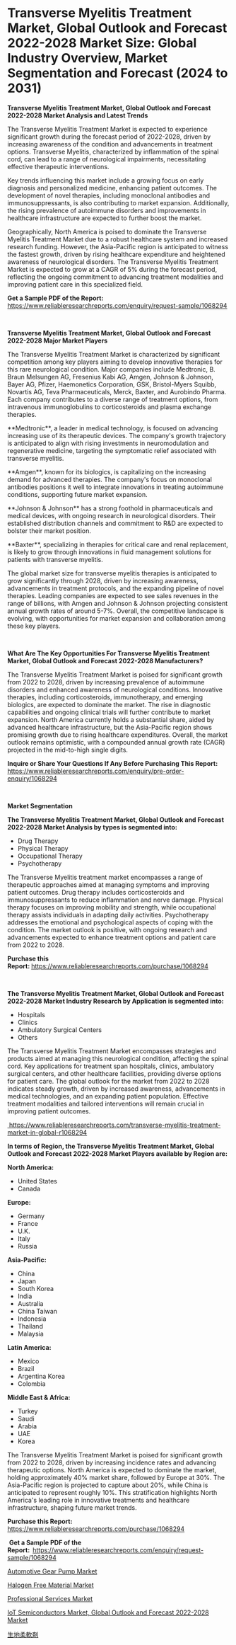 <p><h1>Transverse Myelitis Treatment Market, Global Outlook and Forecast 2022-2028 Market Size: Global Industry Overview, Market Segmentation and Forecast (2024 to 2031)</h1></p><p><strong>Transverse Myelitis Treatment Market, Global Outlook and Forecast 2022-2028 Market Analysis and Latest Trends</strong></p>
<p><p>The Transverse Myelitis Treatment Market is expected to experience significant growth during the forecast period of 2022-2028, driven by increasing awareness of the condition and advancements in treatment options. Transverse Myelitis, characterized by inflammation of the spinal cord, can lead to a range of neurological impairments, necessitating effective therapeutic interventions.</p><p>Key trends influencing this market include a growing focus on early diagnosis and personalized medicine, enhancing patient outcomes. The development of novel therapies, including monoclonal antibodies and immunosuppressants, is also contributing to market expansion. Additionally, the rising prevalence of autoimmune disorders and improvements in healthcare infrastructure are expected to further boost the market.</p><p>Geographically, North America is poised to dominate the Transverse Myelitis Treatment Market due to a robust healthcare system and increased research funding. However, the Asia-Pacific region is anticipated to witness the fastest growth, driven by rising healthcare expenditure and heightened awareness of neurological disorders. The Transverse Myelitis Treatment Market is expected to grow at a CAGR of 5% during the forecast period, reflecting the ongoing commitment to advancing treatment modalities and improving patient care in this specialized field.</p></p>
<p><strong>Get a Sample PDF of the Report:&nbsp;</strong> <a href="https://www.reliableresearchreports.com/enquiry/request-sample/1068294">https://www.reliableresearchreports.com/enquiry/request-sample/1068294</a></p>
<p>&nbsp;</p>
<p><strong>Transverse Myelitis Treatment Market, Global Outlook and Forecast 2022-2028 Major Market Players</strong></p>
<p><p>The Transverse Myelitis Treatment Market is characterized by significant competition among key players aiming to develop innovative therapies for this rare neurological condition. Major companies include Medtronic, B. Braun Melsungen AG, Fresenius Kabi AG, Amgen, Johnson & Johnson, Bayer AG, Pfizer, Haemonetics Corporation, GSK, Bristol-Myers Squibb, Novartis AG, Teva Pharmaceuticals, Merck, Baxter, and Aurobindo Pharma. Each company contributes to a diverse range of treatment options, from intravenous immunoglobulins to corticosteroids and plasma exchange therapies.</p><p>**Medtronic**, a leader in medical technology, is focused on advancing increasing use of its therapeutic devices. The company's growth trajectory is anticipated to align with rising investments in neuromodulation and regenerative medicine, targeting the symptomatic relief associated with transverse myelitis.</p><p>**Amgen**, known for its biologics, is capitalizing on the increasing demand for advanced therapies. The company's focus on monoclonal antibodies positions it well to integrate innovations in treating autoimmune conditions, supporting future market expansion.</p><p>**Johnson & Johnson** has a strong foothold in pharmaceuticals and medical devices, with ongoing research in neurological disorders. Their established distribution channels and commitment to R&D are expected to bolster their market position.</p><p>**Baxter**, specializing in therapies for critical care and renal replacement, is likely to grow through innovations in fluid management solutions for patients with transverse myelitis.</p><p>The global market size for transverse myelitis therapies is anticipated to grow significantly through 2028, driven by increasing awareness, advancements in treatment protocols, and the expanding pipeline of novel therapies. Leading companies are expected to see sales revenues in the range of billions, with Amgen and Johnson & Johnson projecting consistent annual growth rates of around 5-7%. Overall, the competitive landscape is evolving, with opportunities for market expansion and collaboration among these key players.</p></p>
<p>&nbsp;</p>
<p><strong>What Are The Key Opportunities For Transverse Myelitis Treatment Market, Global Outlook and Forecast 2022-2028 Manufacturers?</strong></p>
<p><p>The Transverse Myelitis Treatment Market is poised for significant growth from 2022 to 2028, driven by increasing prevalence of autoimmune disorders and enhanced awareness of neurological conditions. Innovative therapies, including corticosteroids, immunotherapy, and emerging biologics, are expected to dominate the market. The rise in diagnostic capabilities and ongoing clinical trials will further contribute to market expansion. North America currently holds a substantial share, aided by advanced healthcare infrastructure, but the Asia-Pacific region shows promising growth due to rising healthcare expenditures. Overall, the market outlook remains optimistic, with a compounded annual growth rate (CAGR) projected in the mid-to-high single digits.</p></p>
<p><strong>Inquire or Share Your Questions If Any Before Purchasing This Report:</strong> <a href="https://www.reliableresearchreports.com/enquiry/pre-order-enquiry/1068294">https://www.reliableresearchreports.com/enquiry/pre-order-enquiry/1068294</a></p>
<p>&nbsp;</p>
<p><strong>Market Segmentation</strong></p>
<p><strong>The Transverse Myelitis Treatment Market, Global Outlook and Forecast 2022-2028 Market Analysis by types is segmented into:</strong></p>
<p><ul><li>Drug Therapy</li><li>Physical Therapy</li><li>Occupational Therapy</li><li>Psychotherapy</li></ul></p>
<p><p>The Transverse Myelitis treatment market encompasses a range of therapeutic approaches aimed at managing symptoms and improving patient outcomes. Drug therapy includes corticosteroids and immunosuppressants to reduce inflammation and nerve damage. Physical therapy focuses on improving mobility and strength, while occupational therapy assists individuals in adapting daily activities. Psychotherapy addresses the emotional and psychological aspects of coping with the condition. The market outlook is positive, with ongoing research and advancements expected to enhance treatment options and patient care from 2022 to 2028.</p></p>
<p><strong>Purchase this Report:&nbsp;</strong><a href="https://www.reliableresearchreports.com/purchase/1068294">https://www.reliableresearchreports.com/purchase/1068294</a></p>
<p>&nbsp;</p>
<p><strong>The Transverse Myelitis Treatment Market, Global Outlook and Forecast 2022-2028 Market Industry Research by Application is segmented into:</strong></p>
<p><ul><li>Hospitals</li><li>Clinics</li><li>Ambulatory Surgical Centers</li><li>Others</li></ul></p>
<p><p>The Transverse Myelitis Treatment Market encompasses strategies and products aimed at managing this neurological condition, affecting the spinal cord. Key applications for treatment span hospitals, clinics, ambulatory surgical centers, and other healthcare facilities, providing diverse options for patient care. The global outlook for the market from 2022 to 2028 indicates steady growth, driven by increased awareness, advancements in medical technologies, and an expanding patient population. Effective treatment modalities and tailored interventions will remain crucial in improving patient outcomes.</p></p>
<p><a href="https://www.reliableresearchreports.com/transverse-myelitis-treatment-market-in-global-r1068294">&nbsp;https://www.reliableresearchreports.com/transverse-myelitis-treatment-market-in-global-r1068294</a></p>
<p><strong>In terms of Region, the Transverse Myelitis Treatment Market, Global Outlook and Forecast 2022-2028 Market Players available by Region are:</strong></p>
<p>
    <p> <strong> North America: </strong>
        <ul>
            <li>United States</li>
            <li>Canada</li>
        </ul>
        </p> 
    <p> <strong> Europe: </strong>
        <ul>
            <li>Germany</li>
            <li>France</li>
            <li>U.K.</li>
            <li>Italy</li>
            <li>Russia</li>
        </ul>
        </p> 
    <p> <strong> Asia-Pacific: </strong>
        <ul>
            <li>China</li>
            <li>Japan</li>
            <li>South Korea</li>
            <li>India</li>
            <li>Australia</li>
            <li>China Taiwan</li>
            <li>Indonesia</li>
            <li>Thailand</li>
            <li>Malaysia</li>
        </ul>
        </p> 
    <p> <strong> Latin America: </strong>
        <ul>
            <li>Mexico</li>
            <li>Brazil</li>
            <li>Argentina Korea</li>
            <li>Colombia</li>
        </ul>
        </p> 
    <p> <strong> Middle East & Africa: </strong>
        <ul>
            <li>Turkey</li>
            <li>Saudi</li>
            <li>Arabia</li>
            <li>UAE</li>
            <li>Korea</li>
        </ul>
    </p>
    </p>
<p><p>The Transverse Myelitis Treatment Market is poised for significant growth from 2022 to 2028, driven by increasing incidence rates and advancing therapeutic options. North America is expected to dominate the market, holding approximately 40% market share, followed by Europe at 30%. The Asia-Pacific region is projected to capture about 20%, while China is anticipated to represent roughly 10%. This stratification highlights North America's leading role in innovative treatments and healthcare infrastructure, shaping future market trends.</p></p>
<p><strong>Purchase this Report: </strong><a href="https://www.reliableresearchreports.com/purchase/1068294">https://www.reliableresearchreports.com/purchase/1068294</a></p>
<p>&nbsp;<strong>Get a Sample PDF of the Report:&nbsp;&nbsp;</strong><a href="https://www.reliableresearchreports.com/enquiry/request-sample/1068294">https://www.reliableresearchreports.com/enquiry/request-sample/1068294</a></p>
<p><strong></strong></p>
<p><p><a href="https://issuu.com/reportprime-2/docs/automotive-gear-pump-market-size-20_f1bbfd3ad90344">Automotive Gear Pump Market</a></p><p><a href="https://medium.com/@zoe.lambert5754/halogen-free-material-market-growth-outlook-from-2024-to-2031-and-it-is-projecting-at-11-8-d811138ce0a8">Halogen Free Material Market</a></p><p><a href="https://www.linkedin.com/pulse/professional-services-market-size-share-analysis--yrfwc?trackingId=kcjsgFMXTaqoxWOI9tEjqA%3D%3D">Professional Services Market</a></p><p><a href="https://github.com/yazulaeha/Market-Research-Report-List-2/blob/main/iot-semiconductors-market-global-outlook-and-forecast-2022-2028-market.md">IoT Semiconductors Market, Global Outlook and Forecast 2022-2028 Market</a></p><p><a href="https://medium.com/@zackaryhalvorson2023/%E3%82%B0%E3%83%AD%E3%83%BC%E3%83%90%E3%83%AB%E3%83%9E%E3%83%BC%E3%82%B1%E3%83%83%E3%83%88%E3%83%91%E3%83%AB%E3%82%B9-2024%E5%B9%B4%E3%81%8B%E3%82%892031%E5%B9%B4%E3%81%BE%E3%81%A7%E3%81%AE-fabric-softener-%E6%9F%94%E8%BB%9F%E5%89%A4-%E5%B8%82%E5%A0%B4%E3%81%AE%E3%83%88%E3%83%AC%E3%83%B3%E3%83%89%E3%81%A8%E6%88%90%E9%95%B7%E5%88%86%E6%9E%90%E3%81%AE%E4%BA%88%E6%B8%AC-22135eeff6b2">生地柔軟剤</a></p></p>